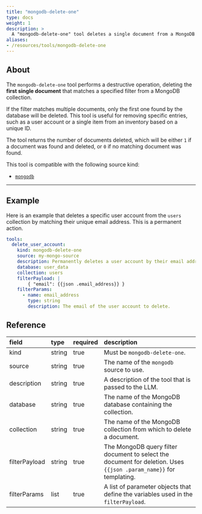 ```yaml
---
title: "mongodb-delete-one"
type: docs
weight: 1
description: > 
  A "mongodb-delete-one" tool deletes a single document from a MongoDB collection.
aliases:
- /resources/tools/mongodb-delete-one
---
```


## About

The `mongodb-delete-one` tool performs a destructive operation, deleting the
**first single document** that matches a specified filter from a MongoDB
collection.

If the filter matches multiple documents, only the first one found by the
database will be deleted. This tool is useful for removing specific entries,
such as a user account or a single item from an inventory based on a unique ID.

The tool returns the number of documents deleted, which will be either `1` if a
document was found and deleted, or `0` if no matching document was found.

This tool is compatible with the following source kind:

* [`mongodb`](../../sources/mongodb.md)

---

## Example

Here is an example that deletes a specific user account from the `users`
collection by matching their unique email address. This is a permanent action.

```yaml
tools:
  delete_user_account:
    kind: mongodb-delete-one
    source: my-mongo-source
    description: Permanently deletes a user account by their email address.
    database: user_data
    collection: users
    filterPayload: |
        { "email": {{json .email_address}} }
    filterParams:
      - name: email_address
        type: string
        description: The email of the user account to delete.
```

## Reference

| **field**     | **type** | **required** | **description**                                                                                                    |
|:--------------|:---------|:-------------|:-------------------------------------------------------------------------------------------------------------------|
| kind          | string   | true         | Must be `mongodb-delete-one`.                                                                                      |
| source        | string   | true         | The name of the `mongodb` source to use.                                                                           |
| description   | string   | true         | A description of the tool that is passed to the LLM.                                                               |
| database      | string   | true         | The name of the MongoDB database containing the collection.                                                        |
| collection    | string   | true         | The name of the MongoDB collection from which to delete a document.                                                |
| filterPayload | string   | true         | The MongoDB query filter document to select the document for deletion. Uses `{{json .param_name}}` for templating. |
| filterParams  | list     | true         | A list of parameter objects that define the variables used in the `filterPayload`.                                 |
